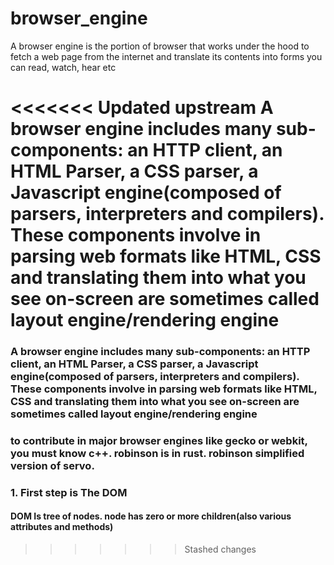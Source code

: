 # browser_engine

A browser engine is the portion of browser that works under the hood to fetch a web page from the internet and translate its contents into forms you can read, watch, hear etc

<<<<<<< Updated upstream
A browser engine includes many sub-components: an HTTP client, an HTML Parser, a CSS parser, a Javascript engine(composed of parsers, interpreters and compilers). These components involve in parsing web formats like HTML, CSS and translating them into what you see on-screen are sometimes called layout engine/rendering engine
=======
### A browser engine includes many sub-components: an HTTP client, an HTML Parser, a CSS parser, a Javascript engine(composed of parsers, interpreters and compilers). These components involve in parsing web formats like HTML, CSS and translating them into what you see on-screen are sometimes called layout engine/rendering engine

### to contribute in major browser engines like gecko or webkit, you must know c++. robinson is in rust. robinson simplified version of servo.

### 1. First step is The DOM
#### DOM Is tree of nodes. node has zero or more children(also various attributes and methods)
>>>>>>> Stashed changes
